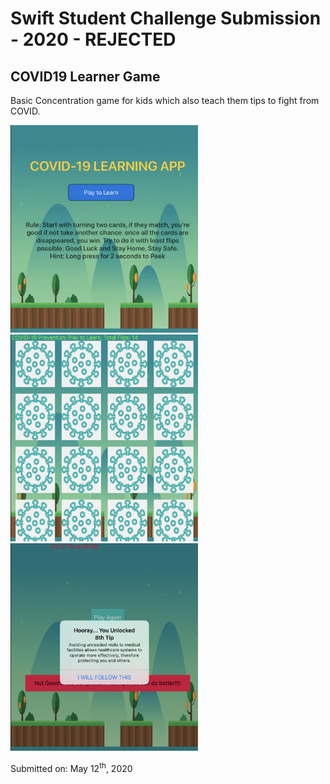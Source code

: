 # Swift Student Challenge Submission - 2020 - REJECTED

## COVID19 Learner Game

Basic Concentration game for kids which also teach them tips to fight from COVID.

<img src="Running/1.png" width="300"> <img src="Running/2.png" width="300"> <img src="Running/3.png" width="300">

Submitted on: May 12<sup>th</sup>, 2020
